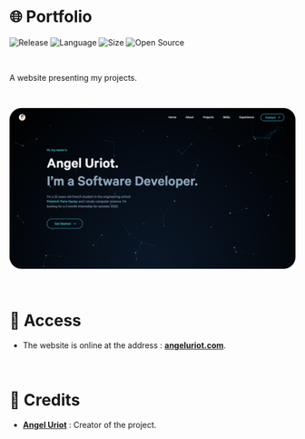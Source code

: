 # 🌐 Portfolio

![Release](https://img.shields.io/badge/Release-2.0-blueviolet)
![Language](https://img.shields.io/badge/Language-JavaScript-ffcc14)
![Size](https://img.shields.io/badge/Size-135Mo-f12222)
![Open Source](https://badges.frapsoft.com/os/v2/open-source.svg?v=103)

<br/>

A website presenting my projects.

<br/>

<p align="center">
	<img src="./resources/misc/Thumbnail.png" width="700">
</p>

<br/>

# 📍 Access

* The website is online at the address : **[angeluriot.com](https://www.angeluriot.com/)**.

<br/>

# 🙏 Credits

* [**Angel Uriot**](https://github.com/angeluriot) : Creator of the project.
